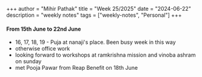 +++
author = "Mihir Pathak"
title = "Week 25/2025"
date = "2024-06-22"
description = "weekly notes"
tags = ["weekly-notes", "Personal"]
+++

#### From 15th June to 22nd June

- 16, 17, 18, 19 - Puja at nanaji's place. Been busy week in this way 
- otherwise office work 
- looking forward to workshops at ramkrishna mission and vinoba ashram on sunday
- met Pooja Pawar from Reap Benefit on 18th June 
